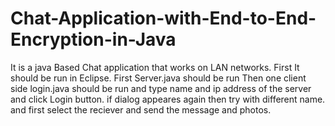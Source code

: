 # Chat-Application-with-End-to-End-Encryption-in-Java
It is a java Based Chat application that works on LAN networks.
First It should be run in Eclipse.
First Server.java should be run
Then one client side login.java should be run and type name and ip address of the server and click Login button.
if dialog appeares again then try with different name.
and first select the reciever and send the message and photos.
